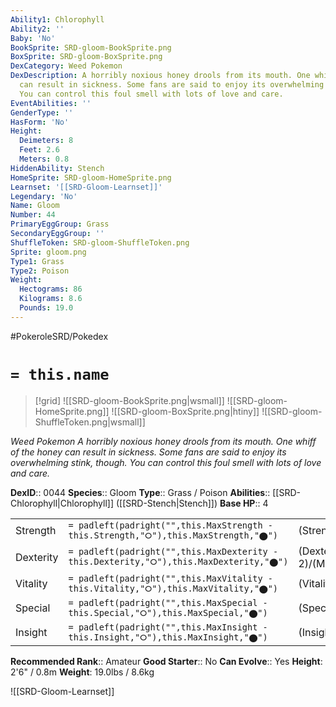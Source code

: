 ```yaml
---
Ability1: Chlorophyll
Ability2: ''
Baby: 'No'
BookSprite: SRD-gloom-BookSprite.png
BoxSprite: SRD-gloom-BoxSprite.png
DexCategory: Weed Pokemon
DexDescription: A horribly noxious honey drools from its mouth. One whiff of the honey
  can result in sickness. Some fans are said to enjoy its overwhelming stink, though.
  You can control this foul smell with lots of love and care.
EventAbilities: ''
GenderType: ''
HasForm: 'No'
Height:
  Deimeters: 8
  Feet: 2.6
  Meters: 0.8
HiddenAbility: Stench
HomeSprite: SRD-gloom-HomeSprite.png
Learnset: '[[SRD-Gloom-Learnset]]'
Legendary: 'No'
Name: Gloom
Number: 44
PrimaryEggGroup: Grass
SecondaryEggGroup: ''
ShuffleToken: SRD-gloom-ShuffleToken.png
Sprite: gloom.png
Type1: Grass
Type2: Poison
Weight:
  Hectograms: 86
  Kilograms: 8.6
  Pounds: 19.0
---
```


#PokeroleSRD/Pokedex

# `= this.name`

> [!grid]
> ![[SRD-gloom-BookSprite.png|wsmall]]
> ![[SRD-gloom-HomeSprite.png]]
> ![[SRD-gloom-BoxSprite.png|htiny]]
> ![[SRD-gloom-ShuffleToken.png|wsmall]]


*Weed Pokemon*
*A horribly noxious honey drools from its mouth. One whiff of the honey can result in sickness. Some fans are said to enjoy its overwhelming stink, though. You can control this foul smell with lots of love and care.*

**DexID**:: 0044
**Species**:: Gloom
**Type**:: Grass / Poison
**Abilities**:: [[SRD-Chlorophyll|Chlorophyll]] ([[SRD-Stench|Stench]])
**Base HP**:: 4

|           |                                                                                        |                                          |
| --------- | -------------------------------------------------------------------------------------- | ---------------------------------------- |
| Strength  | `= padleft(padright("",this.MaxStrength - this.Strength,"⭘"),this.MaxStrength,"⬤")`    | (Strength::2)/(MaxStrength::4)   |
| Dexterity | `= padleft(padright("",this.MaxDexterity - this.Dexterity,"⭘"),this.MaxDexterity,"⬤")` | (Dexterity:: 2)/(MaxDexterity::3) |
| Vitality  | `= padleft(padright("",this.MaxVitality - this.Vitality,"⭘"),this.MaxVitality,"⬤")`    | (Vitality::2)/(MaxVitality::5)   |
| Special   | `= padleft(padright("",this.MaxSpecial - this.Special,"⭘"),this.MaxSpecial,"⬤")`       | (Special::2)/(MaxSpecial::5)     |
| Insight   | `= padleft(padright("",this.MaxInsight - this.Insight,"⭘"),this.MaxInsight,"⬤")`       | (Insight::2)/(MaxInsight::5)     |


**Recommended Rank**:: Amateur
**Good Starter**:: No
**Can Evolve**:: Yes
**Height**: 2'6" / 0.8m
**Weight**: 19.0lbs / 8.6kg

![[SRD-Gloom-Learnset]]